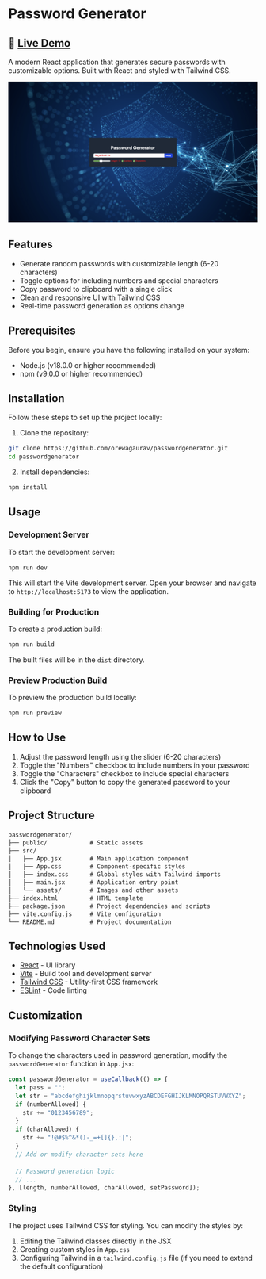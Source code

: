 # Password Generator

## 🔗 [Live Demo](https://orewagaurav.github.io/Password_Generator/)

A modern React application that generates secure passwords with customizable options. Built with React and styled with Tailwind CSS.

![Password Generator Screenshot](./src/assets/image.png)

## Features

- Generate random passwords with customizable length (6-20 characters)
- Toggle options for including numbers and special characters
- Copy password to clipboard with a single click
- Clean and responsive UI with Tailwind CSS
- Real-time password generation as options change

## Prerequisites

Before you begin, ensure you have the following installed on your system:

- Node.js (v18.0.0 or higher recommended)
- npm (v9.0.0 or higher recommended)

## Installation

Follow these steps to set up the project locally:

1. Clone the repository:

```bash
git clone https://github.com/orewagaurav/passwordgenerator.git
cd passwordgenerator
```

2. Install dependencies:

```bash
npm install
```

## Usage

### Development Server

To start the development server:

```bash
npm run dev
```

This will start the Vite development server. Open your browser and navigate to `http://localhost:5173` to view the application.

### Building for Production

To create a production build:

```bash
npm run build
```

The built files will be in the `dist` directory.

### Preview Production Build

To preview the production build locally:

```bash
npm run preview
```

## How to Use

1. Adjust the password length using the slider (6-20 characters)
2. Toggle the "Numbers" checkbox to include numbers in your password
3. Toggle the "Characters" checkbox to include special characters
4. Click the "Copy" button to copy the generated password to your clipboard

## Project Structure

```
passwordgenerator/
├── public/            # Static assets
├── src/
│   ├── App.jsx        # Main application component
│   ├── App.css        # Component-specific styles
│   ├── index.css      # Global styles with Tailwind imports
│   ├── main.jsx       # Application entry point
│   └── assets/        # Images and other assets
├── index.html         # HTML template
├── package.json       # Project dependencies and scripts
├── vite.config.js     # Vite configuration
└── README.md          # Project documentation
```

## Technologies Used

- [React](https://reactjs.org/) - UI library
- [Vite](https://vitejs.dev/) - Build tool and development server
- [Tailwind CSS](https://tailwindcss.com/) - Utility-first CSS framework
- [ESLint](https://eslint.org/) - Code linting

## Customization

### Modifying Password Character Sets

To change the characters used in password generation, modify the `passwordGenerator` function in `App.jsx`:

```jsx
const passwordGenerator = useCallback(() => {
  let pass = "";
  let str = "abcdefghijklmnopqrstuvwxyzABCDEFGHIJKLMNOPQRSTUVWXYZ";
  if (numberAllowed) {
    str += "0123456789";
  }
  if (charAllowed) {
    str += "!@#$%^&*()-_=+[]{},:|";
  }
  // Add or modify character sets here
  
  // Password generation logic
  // ...
}, [length, numberAllowed, charAllowed, setPassword]);
```

### Styling

The project uses Tailwind CSS for styling. You can modify the styles by:

1. Editing the Tailwind classes directly in the JSX
2. Creating custom styles in `App.css`
3. Configuring Tailwind in a `tailwind.config.js` file (if you need to extend the default configuration)
